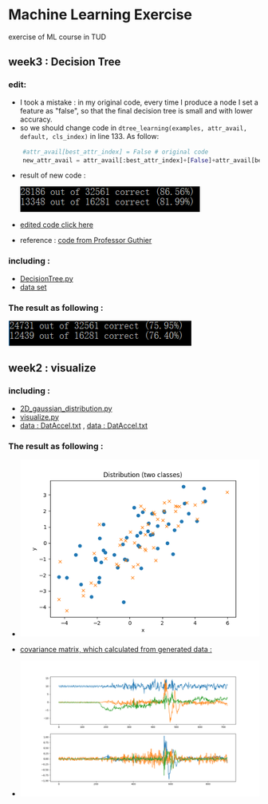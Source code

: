 # Machine Learning Exercise

exercise of ML course in TUD


## week3 : Decision Tree
### edit:
 * I took a mistake : in my original code, every time I produce a node I set a feature as "false", so that the final decision tree is small and with lower accuracy. 
 * so we should change code in `dtree_learning(examples, attr_avail, default, cls_index)` in line 133. As follow:
  ```python
     #attr_avail[best_attr_index] = False # original code
     new_attr_avail = attr_avail[:best_attr_index]+[False]+attr_avail[best_attr_index+1:]   #edited code
  ```
 * result of new code : 
 
    ![](https://github.com/chrisHuxi/MachineLearningExercise/blob/master/week3_decision_tree/result_dt_plus.PNG)
   
 * [edited code click here](https://github.com/chrisHuxi/MachineLearningExercise/blob/master/week3_decision_tree/DecisionTree_plus.py)
 * reference : [code from Professor Guthier](http://cvl.inf.tu-dresden.de/HTML/teaching/courses/ml1/ss18/Ex/3/tree.py)

### including :
 * [DecisionTree.py](https://github.com/chrisHuxi/MachineLearningExercise/blob/master/week3_decision_tree/DecisionTree.py)
 * [data set](https://github.com/chrisHuxi/MachineLearningExercise/tree/master/week3_decision_tree/data)

### The result as following : 

![](https://github.com/chrisHuxi/MachineLearningExercise/blob/master/week3_decision_tree/result_dt.PNG)



## week2 : visualize
### including :
 * [2D_gaussian_distribution.py](https://github.com/chrisHuxi/MachineLearningExercise/blob/master/week2_visualize/2D_gaussian_distribution.py)
 * [visualize.py](https://github.com/chrisHuxi/MachineLearningExercise/blob/master/week2_visualize/visualize.py)
 * [data : DatAccel.txt](https://github.com/chrisHuxi/MachineLearningExercise/blob/master/week2_visualize/DatAccel.txt) , [data : DatAccel.txt](https://github.com/chrisHuxi/MachineLearningExercise/blob/master/week2_visualize/DatGyr.txt)
 
### The result as following : 

* ![P1 : gaussian distribution](https://github.com/chrisHuxi/MachineLearningExercise/blob/master/week2_visualize/P1_result.png)


* [covariance matrix, which calculated from generated data : ](https://github.com/chrisHuxi/MachineLearningExercise/blob/master/week2_visualize/P1_result.txt)

* ![P2 : visualize](https://github.com/chrisHuxi/MachineLearningExercise/blob/master/week2_visualize/P2_result_1.png)
